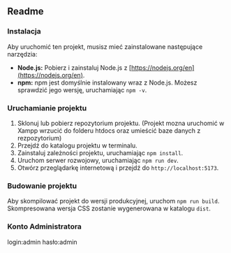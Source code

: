 ## Readme

### Instalacja

Aby uruchomić ten projekt, musisz mieć zainstalowane następujące narzędzia:

- **Node.js:** Pobierz i zainstaluj Node.js z [https://nodejs.org/en](https://nodejs.org/en).
- **npm:** npm jest domyślnie instalowany wraz z Node.js. Możesz sprawdzić jego wersję, uruchamiając `npm -v`.

### Uruchamianie projektu

1. Sklonuj lub pobierz repozytorium projektu. (Projekt mozna uruchomić w Xampp wrzucić do folderu htdocs oraz umieścić baze danych z rezpozytorium) 
2. Przejdź do katalogu projektu w terminalu.
3. Zainstaluj zależności projektu, uruchamiając `npm install`.
4. Uruchom serwer rozwojowy, uruchamiając `npm run dev`.
5. Otwórz przeglądarkę internetową i przejdź do `http://localhost:5173`.

### Budowanie projektu

Aby skompilować projekt do wersji produkcyjnej, uruchom `npm run build`. Skompresowana wersja CSS zostanie wygenerowana w katalogu `dist`.

### Konto Administratora
login:admin hasło:admin